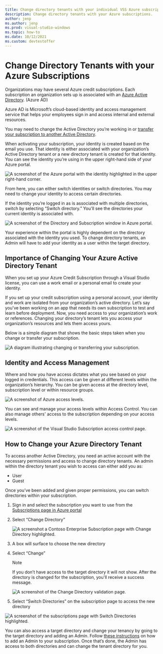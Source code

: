 ```yaml
---
title: Change directory tenants with your individual VSS Azure subscriptions
description: Change directory tenants with your Azure subscriptions.
author: jenp
ms.author: jenp
ms.prod: visual-studio-windows
ms.topic: how-to 
ms.date: 10/12/2021
ms.custom: devtestoffer
---
```


# Change Directory Tenants with your Azure Subscriptions  

Organizations may have several Azure credit subscriptions. Each subscription an organization sets up is associated with an [Azure Active Directory](../../active-directory/fundamentals/active-directory-whatis.md). (Azure AD)  

Azure AD is Microsoft’s cloud-based identity and access management service that helps your employees sign in and access internal and external resources.  

You may need to change the Active Directory you’re working in or [transfer your subscription to another Active Directory](../../role-based-access-control/transfer-subscription.md).  

When activating your subscription, your identity is created based on the email you use. That identity is either associated with your organization’s Active Directory tenant or a new directory tenant is created for that identity. You can see the identity you’re using in the upper right-hand side of your Azure portal.  

![A screenshot of the Azure portal with the identity highlighted in the upper right-hand corner.](media/how-to-change-directory-tenants-visual-studio-azure/identity.png "The logged in identity is in the upper right-hand corner of your Azure portal.")  

From here, you can either switch identities or switch directories. You may need to change your identity to access certain directories.  

If the identity you’re logged in as is associated with multiple directories, switch by selecting “Switch directory.” You'll see the directories your current identity is associated with.  

![A screenshot of the Directory and Subscription window in Azure portal.](media/how-to-change-directory-tenants-visual-studio-azure/switch-directory.png "Switch directories by clicking switch directory. Choose the directory you want.")  

Your experience within the portal is highly dependent on the directory associated with the identity you used. To change directory tenants, an Admin will have to add your identity as a user within the target directory.  

## Importance of Changing Your Azure Active Directory Tenant  

When you set up your Azure Credit Subscription through a Visual Studio license, you can use a work email or a personal email to create your identity.  

If you set up your credit subscription using a personal account, your identity and work are isolated from your organization’s active directory. Let’s say you've been working on an app that needs its own subscription to test and learn before deployment. Now, you need access to your organization’s work or references. Changing your directory’s tenant lets you access your organization’s resources and lets them access yours.  

Below is a simple diagram that shows the basic steps taken when you change or transfer your subscription.

![A diagram illustrating changing or transferring your subscription.](media/how-to-change-directory-tenants-visual-studio-azure/change-diagram.png "A diagram of what happens when you change or transfer your subscription.")  

## Identity and Access Management

Where and how you have access dictates what you see based on your logged in credentials. This access can be given at different levels within the organization’s hierarchy. You can be given access at the directory level, subscription level or within resource groups.  

![A screenshot of Azure access levels.](media/how-to-change-directory-tenants-visual-studio-azure/access-management.png "The access levels available in Azure.")  

You can see and manage your access levels within Access Control. You can also manage others' access to the subscription depending on your access levels.  

![A screenshot of the Visual Studio Subscription access control page.](media/how-to-change-directory-tenants-visual-studio-azure/access-control.png "Manage access to your subscription.")

## How to Change your Azure Directory Tenant

To access another Active Directory, you need an active account with the necessary permissions and access to change directory tenants. An admin within the directory tenant you wish to access can either add you as:

* User
* Guest  

Once you’ve been added and given proper permissions, you can switch directories within your subscription.  

1. Sign in and select the subscription you want to use from the [Subscriptions page in Azure portal](https://portal.azure.com/#blade/Microsoft_Azure_Billing/SubscriptionsBlade)  
2. Select “Change Directory”  

    ![A screenshot a Contoso Enterprise Subscription page with Change Directory highlighted.](media/how-to-change-directory-tenants-visual-studio-azure/change-directory.png "Select Change Directory.") 
3. A box will surface to choose the new directory  
4. Select “Change”  

    > [!NOTE]
    > If you don’t have access to the target directory it will not show. After the directory is changed for the subscription, you'll receive a success message.  

    ![A screenshot of the Change Directory validation page.](media/how-to-change-directory-tenants-visual-studio-azure/change-button.png "Select the directory from the dropdown and click the Change button.")
5. Select “Switch Directories” on the subscription page to access the new directory  

  ![A screenshot of the subscriptions page with Switch Directories highlighted.](media/how-to-change-directory-tenants-visual-studio-azure/switch-directories-outlined.png "Click Switch Directories to access the new directory.")

You can also access a target directory and change your tenancy by going to the target directory and adding an Admin. Follow [these instructions](/visualstudio/subscriptions/cloud-admin) on how to add an Admin to your subscription. Once that’s done, the Admin has access to both directories and can change the tenant directory for you.  
